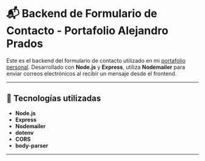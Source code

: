 # 📬 Backend de Formulario de Contacto - Portafolio Alejandro Prados

Este es el backend del formulario de contacto utilizado en mi [portafolio personal](https://www.alexprados.es). Desarrollado con **Node.js** y **Express**, utiliza **Nodemailer** para enviar correos electrónicos al recibir un mensaje desde el frontend.

---

## 🚀 Tecnologías utilizadas

- **Node.js**
- **Express**
- **Nodemailer**
- **dotenv** 
- **CORS**
- **body-parser**


---